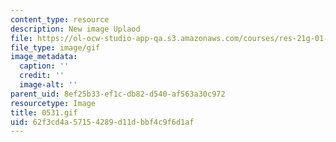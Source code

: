 ```yaml
---
content_type: resource
description: New image Uplaod
file: https://ol-ocw-studio-app-qa.s3.amazonaws.com/courses/res-21g-01-kana-spring-2010/62f3cd4a57154289d11dbbf4c9f6d1af_0531.gif
file_type: image/gif
image_metadata:
  caption: ''
  credit: ''
  image-alt: ''
parent_uid: 8ef25b33-ef1c-db82-d540-af563a30c972
resourcetype: Image
title: 0531.gif
uid: 62f3cd4a-5715-4289-d11d-bbf4c9f6d1af
---
```


